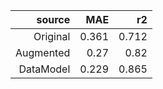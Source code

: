 | **source** | **MAE** | **r2** |
|-----------:|--------:|-------:|
| Original   | 0.361   | 0.712  |
| Augmented  | 0.27    | 0.82   |
| DataModel  | 0.229   | 0.865  |
